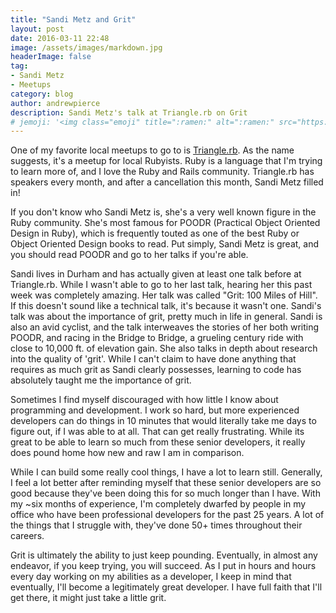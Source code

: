 ```yaml
---
title: "Sandi Metz and Grit"
layout: post
date: 2016-03-11 22:48
image: /assets/images/markdown.jpg
headerImage: false
tag:
- Sandi Metz
- Meetups
category: blog
author: andrewpierce
description: Sandi Metz's talk at Triangle.rb on Grit
# jemoji: '<img class="emoji" title=":ramen:" alt=":ramen:" src="https://assets.github.com/images/icons/emoji/unicode/1f35c.png" height="20" width="20" align="absmiddle">'
---
```


One of my favorite local meetups to go to is [Triangle.rb](http://www.meetup.com/raleighrb/).
As the name suggests, it's a meetup for local Rubyists. Ruby is a language that I'm trying to
learn more of, and I love the Ruby and Rails community. Triangle.rb has speakers every month,
and after a cancellation this month, Sandi Metz filled in!

If you don't know who Sandi Metz is, she's a very well known figure in the Ruby community.
She's most famous for POODR (Practical Object Oriented Design in Ruby), which is frequently
touted as one of the best Ruby or Object Oriented Design books to read. Put simply, Sandi Metz is great,
and you should read POODR and go to her talks if you're able.

Sandi lives in Durham and has actually given at least one talk before at Triangle.rb. While I wasn't
able to go to her last talk, hearing her this past week was completely amazing. Her talk was called
"Grit: 100 Miles of Hill". If this doesn't sound like a technical talk, it's because it wasn't one.
Sandi's talk was about the importance of grit, pretty much in life in general. Sandi is also an avid cyclist,
and the talk interweaves the stories of her both writing POODR, and racing in the Bridge to Bridge, a
grueling century ride with close to 10,000 ft. of elevation gain. She also talks in depth about
research into the quality of 'grit'. While I can't claim to have done anything that requires as much grit as
Sandi clearly possesses, learning to code has absolutely taught me the importance of grit.

Sometimes I find myself discouraged with how little I know about programming and development. I work so hard,
but more experienced developers can do things in 10 minutes that would literally take me days to
figure out, if I was able to at all. That can get really frustrating. While its great to be able to learn
so much from these senior developers, it really does pound home how new and raw I am in comparison.

While I can build some really cool things, I have a lot to learn still. Generally, I feel a lot
better after reminding myself that these senior developers are so good because they've been doing this
for so much longer than I have. With my ~six months of experience, I'm completely dwarfed by people
in my office who have been professional developers for the past 25 years. A lot of the things that I struggle
with, they've done 50+ times throughout their careers.

Grit is ultimately the ability to just keep pounding. Eventually, in almost any endeavor, if you keep trying, you will succeed.
As I put in hours and hours every day working on my abilities as a developer, I keep in mind that eventually, I'll become
a legitimately great developer. I have full faith that I'll get there, it might just take a little grit.
